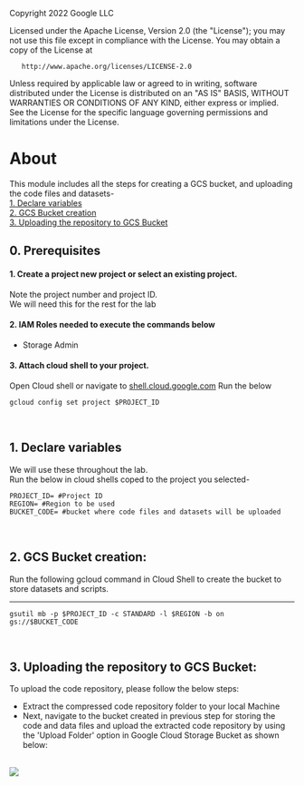 <!---->
  Copyright 2022 Google LLC
 
  Licensed under the Apache License, Version 2.0 (the "License");
  you may not use this file except in compliance with the License.
  You may obtain a copy of the License at
 
       http://www.apache.org/licenses/LICENSE-2.0
 
  Unless required by applicable law or agreed to in writing, software
  distributed under the License is distributed on an "AS IS" BASIS,
  WITHOUT WARRANTIES OR CONDITIONS OF ANY KIND, either express or implied.
  See the License for the specific language governing permissions and
  limitations under the License.
 <!---->

# About

This module includes all the steps for creating a GCS bucket, and uploading the code files and datasets-<br>
[1. Declare variables](03-files-upload.md#1-declare-variables)<br>
[2. GCS Bucket creation](03-files-upload.md#2-gcs-bucket-creation)<br>
[3. Uploading the repository to GCS Bucket](03-files-upload.md#3-uploading-the-repository-to-gcs-bucket)<br>


## 0. Prerequisites

#### 1. Create a project new project or select an existing project.
Note the project number and project ID. <br>
We will need this for the rest for the lab

#### 2. IAM Roles needed to execute the commands below
- Storage Admin

#### 3. Attach cloud shell to your project.
Open Cloud shell or navigate to [shell.cloud.google.com](https://shell.cloud.google.com)
Run the below
```
gcloud config set project $PROJECT_ID

```

<br>

## 1. Declare variables

We will use these throughout the lab. <br>
Run the below in cloud shells coped to the project you selected-

```
PROJECT_ID= #Project ID
REGION= #Region to be used
BUCKET_CODE= #bucket where code files and datasets will be uploaded

```

<br>

## 2. GCS Bucket creation:

Run the following gcloud command in Cloud Shell to create the bucket to store datasets and scripts.

<hr>

```
gsutil mb -p $PROJECT_ID -c STANDARD -l $REGION -b on gs://$BUCKET_CODE
```

<br>

## 3. Uploading the repository to GCS Bucket:


To upload the code repository, please follow the below steps:
* Extract the compressed code repository folder to your local Machine
* Next, navigate to the bucket created in previous step for storing the code and data files and upload the extracted code repository by using the 'Upload Folder' option in Google Cloud Storage Bucket as shown below:

<br>

<kbd>
<img src=/images/files_upload.png />
</kbd>

<br>
